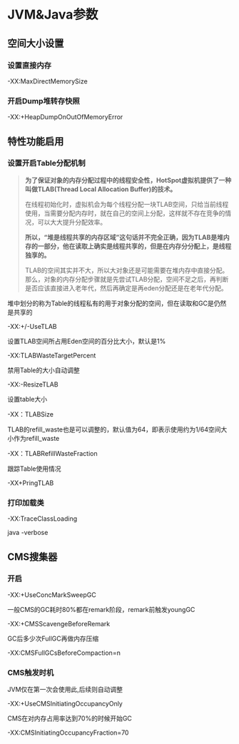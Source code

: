 # JVM&Java参数

## 空间大小设置

### 设置直接内存

 -XX:MaxDirectMemorySize

### 开启Dump堆转存快照

-XX:+HeapDumpOnOutOfMemoryError

## 特性功能启用

### 设置开启Table分配机制

> **为了保证对象的内存分配过程中的线程安全性，HotSpot虚拟机提供了一种叫做TLAB(Thread Local Allocation Buffer)的技术。**
>
> 在线程初始化时，虚拟机会为每个线程分配一块TLAB空间，只给当前线程使用，当需要分配内存时，就在自己的空间上分配，这样就不存在竞争的情况，可以大大提升分配效率。
>
> **所以，“堆是线程共享的内存区域”这句话并不完全正确，因为TLAB是堆内存的一部分，他在读取上确实是线程共享的，但是在内存分分配上，是线程独享的。**
>
> TLAB的空间其实并不大，所以大对象还是可能需要在堆内存中直接分配。那么，对象的内存分配步骤就是先尝试TLAB分配，空间不足之后，再判断是否应该直接进入老年代，然后再确定是再eden分配还是在老年代分配。

堆中划分的称为Table的线程私有的用于对象分配的空间，但在读取和GC是仍然是共享的

-XX:+/-UseTLAB

设置TLAB空间所占用Eden空间的百分比大小，默认是1%

-XX:TLABWasteTargetPercent

禁用Table的大小自动调整

-XX:-ResizeTLAB

设置table大小

-XX：TLABSize

TLAB的refill_waste也是可以调整的，默认值为64，即表示使用约为1/64空间大小作为refill_waste

-XX：TLABRefillWasteFraction

跟踪Table使用情况

-XX+PringTLAB

### 打印加载类

-XX:TraceClassLoading

java -verbose

## CMS搜集器

### 开启

-XX:+UseConcMarkSweepGC

一般CMS的GC耗时80%都在remark阶段，remark前触发youngGC

-XX:+CMSScavengeBeforeRemark

GC后多少次FullGC再做内存压缩

-XX:CMSFullGCsBeforeCompaction=n

### CMS触发时机

JVM仅在第一次会使用此,后续则自动调整

-XX:+UseCMSInitiatingOccupancyOnly

CMS在对内存占用率达到70%的时候开始GC

-XX:CMSInitiatingOccupancyFraction=70